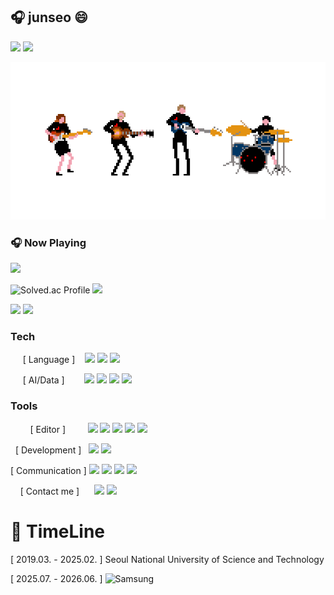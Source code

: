 ## 🎧 junseo 😄
<img src="https://img.shields.io/badge/🎵_Music_Lover-9cf?style=flat-square">
<img src="https://img.shields.io/badge/🌙_Night_Coder-2b2b2b?style=flat-square&logo=github&logoColor=white">

![band gif](https://github.com/hello-earth123/hello-earth123/blob/main/band.gif?raw=true)


### 🎧 Now Playing
<img src="https://img.shields.io/badge/🎧 Now_Playing_-_jisokuryClub_Neoguri_-1ED760?style=plastic&logo=spotify&logoColor=white"/>



![Solved.ac Profile](http://mazassumnida.wtf/api/v2/generate_badge?boj=mabr0ther) <img height="170em" src="https://github-readme-stats.vercel.app/api?username=hello-earth123&show_icons=true&theme=github_dark&count_private=true">
</a>

<img src="https://topsolved.mayonedev.com/api/boj?handle=mabr0ther&row=10&base_color=platinum"> <img src="http://mazandi.herokuapp.com/api?handle=mabr0ther&theme=Dark"/>
</p>

### Tech
&nbsp;&nbsp;&nbsp;&nbsp;&nbsp;[ Language ]&nbsp;&nbsp;&nbsp;
<a align="left">
  <img src="https://img.shields.io/badge/C-A8B9CC?style=badge&logo=c&logoColor=white">
  <img src="https://img.shields.io/badge/C++-00599C?style=badge&logo=cplusplus&logoColor=white">
  <img src="https://img.shields.io/badge/Python-3776AB?style=badge&logo=python&logoColor=white">
</p>

&nbsp;&nbsp;&nbsp;&nbsp;&nbsp;[ AI/Data ]&nbsp;&nbsp;&nbsp;&nbsp;&nbsp;&nbsp;&nbsp;
<a align="left">
<img src="https://img.shields.io/badge/Pandas-150458?style=flat-square&logo=pandas&logoColor=white" /> 
<img src="https://img.shields.io/badge/NumPy-013243?style=flat-square&logo=numpy&logoColor=white" /> 
<img src="https://img.shields.io/badge/keras-D00000?style=flat-square&logo=keras&logoColor=white" /> 
<img src="https://img.shields.io/badge/Matplotlib-11557C?style=flat-square&logo=matplotlib&logoColor=white" /> 


### Tools
&nbsp;&nbsp;&nbsp;&nbsp;&nbsp;&nbsp;&nbsp;&nbsp;[ Editor ]&nbsp;&nbsp;&nbsp;&nbsp;&nbsp;&nbsp;&nbsp;&nbsp;
<a align="left">
  <img src="https://img.shields.io/badge/VSCode-2C2C32?style=badge&logo=visual-studio-code&logoColor=22ABF3">
  <img src="https://img.shields.io/badge/PyCharm-000000?style=badge&logo=pycharm&logoColor=white">
  <img src="https://img.shields.io/badge/Vim-019733?style=badge&logo=vim&logoColor=white">
  <img src="https://img.shields.io/badge/Jupyter-F37626?style=badge&logo=jupyter&logoColor=white">
  <img src="https://img.shields.io/badge/Colab-F9AB00?style=badge&logo=google-colab&logoColor=white">
</p>

&nbsp;&nbsp;[ Development ]&nbsp;&nbsp;
<a align="left">
  <img src="https://img.shields.io/badge/Git-F05033?style=badge&logo=git&logoColor=white">
  <img src="https://img.shields.io/badge/GitHub-181717?style=badge&logo=github&logoColor=white">
</p>

[ Communication ]
<a align="left">
  <img src="https://img.shields.io/badge/Markdown-000000?style=badge&logo=markdown&logoColor=white">
  <img src="https://img.shields.io/badge/Notion-F3F3F3?style=badge&logo=notion&logoColor=black">
  <img src="https://img.shields.io/badge/Mattermost-0058CC?style=badge&logo=mattermost&logoColor=white">
  <img src="https://img.shields.io/badge/discord-5865F2?style=badge&logo=discord&logoColor=white">
</p>

&nbsp;&nbsp;&nbsp;&nbsp;[ Contact me ]&nbsp;&nbsp;&nbsp;&nbsp;&nbsp;
<a align="left">
  <img src="https://img.shields.io/badge/kakaotalk-FFCD00?style=badge&logo=kakaotalk&logoColor=black">
<a href="https://instagram.com/papertowel_here" target="_blank">
  <img src="https://img.shields.io/badge/instagram-FF0069?style=flat&logo=instagram&logoColor=white">
</a>
</p>

# 📌 TimeLine
[ 2019.03. - 2025.02. ] Seoul National University of Science and Technology

[ 2025.07. - 2026.06. ] ![Samsung](https://img.shields.io/badge/SSAFY-1428A0?&style=for-the-badge&logo=samsung&logoColor=white)  


<!--
**hello-earth123/hello-earth123** is a ✨ _special_ ✨ repository because its `README.md` (this file) appears on your GitHub profile.



Here are some ideas to get you started:

- 🔭 I’m currently working on ...
- 🌱 I’m currently learning ...
- 👯 I’m looking to collaborate on ...
- 🤔 I’m looking for help with ...
- 💬 Ask me about ...
- 📫 How to reach me: ...
- 😄 Pronouns: ...
- ⚡ Fun fact: ...
-->
